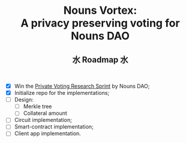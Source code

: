 # <div align="center">Nouns Vortex: <br/>A privacy preserving voting for Nouns DAO</div>

## <div align="center">水 Roadmap 水</div>

<br>

* [X] Win the [Private Voting Research Sprint](https://prop.house/nouns/private-voting-research-sprint) by Nouns DAO;
* [X] Initialize repo for the implementations;
* [ ] Design: 
    * [ ] Merkle tree
    * [ ] Collateral amount
* [ ] Circuit implementation;
* [ ] Smart-contract implementation;
* [ ] Client app implementation.